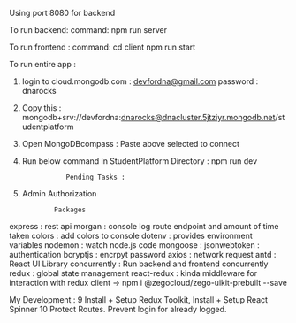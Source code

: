Using port 8080 for backend

To run backend: command:
npm run server

To run frontend : command:
cd client
npm run start

To run entire app :

1.  login to cloud.mongodb.com :
    devfordna@gmail.com password : dnarocks

2.  Copy this :
    mongodb+srv://devfordna:dnarocks@dnacluster.5jtziyr.mongodb.net/studentplatform

3.  Open MongoDBcompass :
    Paste above selected to connect

4.  Run below command in StudentPlatform Directory :
    npm run dev

                   Pending Tasks :

5.  Admin Authorization

                Packages

express : rest api
morgan : console log route endpoint and amount of time taken
colors : add colors to console
dotenv : provides environment variables
nodemon : watch node.js code
mongoose :
jsonwebtoken : authentication
bcryptjs : encrpyt password
axios : network request
antd : React UI Library
concurrently : Run backend and frontend concurrently
redux : global state management
react-redux : kinda middleware for interaction with redux
client -> npm i @zegocloud/zego-uikit-prebuilt --save


My Development :
9
Install + Setup Redux Toolkit,
Install + Setup React Spinner
10
Protect Routes. Prevent login for already logged.